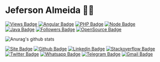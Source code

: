 # Jeferson Almeida :man_technologist:

[![Views Badge](http://views.whatilearened.today/views/github/jefersonalmeida/views.svg)](https://github.com/jefersonalmeida)
[![Angular Badge](https://img.shields.io/badge/FrontEnd-Angular-red)](https://github.com/jefersonalmeida)
[![PHP Badge](https://img.shields.io/badge/BackEnd-PHP-4e5a93)](https://github.com/jefersonalmeida)
[![Node Badge](https://img.shields.io/badge/BackEnd-Node-3e863d)](https://github.com/jefersonalmeida)
[![Java Badge](https://img.shields.io/badge/BackEnd-Java-red)](https://github.com/jefersonalmeida)
[![Followers Badge](https://img.shields.io/github/followers/jefersonalmeida?color=%234CC61E&label=GitHub%20Followers%20%3A)](https://github.com/jefersonalmeida)
[![OpenSource Badge](https://badges.frapsoft.com/os/v2/open-source.svg?v=103)](https://github.com/jefersonalmeida?tab=repositories)

![Anurag's github stats](https://github-readme-stats.vercel.app/api?username=jefersonalmeida&show_icons=true)

[![Site Badge](https://img.shields.io/badge/-Site-blue?logo=Wordpress)](https://jeferson.net.br)
[![Github Badge](https://img.shields.io/badge/-Github-black?logo=Github&logoColor=white)](https://github.com/jefersonalmeida)
[![Linkedin Badge](https://img.shields.io/badge/-LinkedIn-blue?logo=Linkedin&logoColor=white)](https://www.linkedin.com/in/jefersonalmeida/)
[![Stackoverflow Badge](https://img.shields.io/badge/-Stackoverflow-4CA143?logo=Stackoverflow&logoColor=white)](https://pt.stackoverflow.com/users/171490/jeferson-de-almeida)
[![Twitter Badge](https://img.shields.io/badge/-Twitter-1ca0f1?labelColor=1ca0f1&logo=twitter&logoColor=white)](https://twitter.com/____jeferson)
[![Whatsapp Badge](https://img.shields.io/badge/-Whatsapp-4CA143?labelColor=4CA143&logo=whatsapp&logoColor=white)](https://api.whatsapp.com/send?phone=5565999695873&text=Olá!)
[![Telegram Badge](https://img.shields.io/badge/-Telegram-1ca0f1?labelColor=1ca0f1&logo=telegram&logoColor=white)](https://t.me/almeida.jeferson)
[![Gmail Badge](https://img.shields.io/badge/-Gmail-c14438?logo=Gmail&logoColor=white)](mailto:me@jeferson.net.br)

